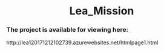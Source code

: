 <h1 align="center">Lea_Mission</h1>

<h3>The project is available for viewing here:</h3>
http://lea120171212102739.azurewebsites.net/htmlpage1.html
</br>

##
